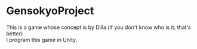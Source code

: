 # GensokyoProject
This is a game whose concept is by Dilla (if you don't know who is it, that's better)<br>
I program this game in Unity.

